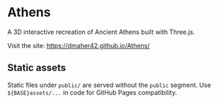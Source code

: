 # Athens

A 3D interactive recreation of Ancient Athens built with Three.js.

Visit the site: https://dmaher42.github.io/Athens/

## Static assets

Static files under `public/` are served without the `public` segment. Use `${BASE}assets/...` in code for GitHub Pages compatibility.
